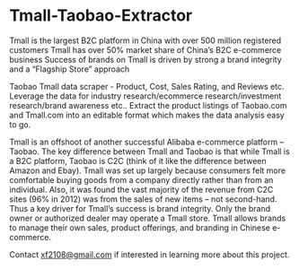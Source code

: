 # Tmall-Taobao-Extractor  

Tmall is the largest B2C platform in China with over 500 million registered customers
Tmall has over 50% market share of China’s B2C e-commerce business
Success of brands on Tmall is driven by strong a brand integrity and a “Flagship Store” approach

Taobao Tmall data scraper - Product, Cost, Sales Rating, and Reviews etc. Leverage the data for industry research/ecommerce research/investment research/brand awareness etc..
Extract the product listings of Taobao.com and Tmall.com into an editable format which makes the data analysis easy to go. 

Tmall is an offshoot of another successful Alibaba e-commerce platform – Taobao. The key difference between Tmall and Taobao is that while Tmall is a B2C platform, Taobao is C2C (think of it like the difference between Amazon and Ebay). Tmall was set up largely because consumers felt more comfortable buying goods from a company directly rather than from an individual. Also, it was found the vast majority of the revenue from C2C sites (96% in 2012) was from the sales of new items – not second-hand. Thus a key driver for Tmall’s success is brand integrity. Only the brand owner or authorized dealer may operate a Tmall store. Tmall allows brands to manage their own sales, product offerings, and branding in Chinese e-commerce. 

Contact xf2108@gmail.com if interested in learning more about this project.
